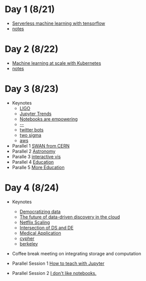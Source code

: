 # Day 1 (8/21)
* [Serverless machine learning with tensorflow](https://conferences.oreilly.com/jupyter/jup-ny/public/schedule/detail/68192)
* [notes](https://github.com/UVA-DSI/conferences/blob/master/JupyterCon18/training/ServerlessMachineLearningWithTensorFlow.md)

# Day 2 (8/22)
* [Machine learning at scale with Kubernetes](https://conferences.oreilly.com/jupyter/jup-ny/public/schedule/detail/69752)
* [notes](https://github.com/UVA-DSI/conferences/blob/master/JupyterCon18/training/MachineLearningAtScaleWithKubernetes.md)

# Day 3 (8/23)
* Keynotes
  * [LIGO](https://github.com/UVA-DSI/conferences/blob/master/JupyterCon18/talks/Allthecoolkidsaredoingit%3Bmaybeweshouldtoo%3FJupyter%2Cgravitationalwaves%2CandtheLIGOandVirgoScientificCollaborations.md)
  * [Jupyter Trends](https://github.com/UVA-DSI/conferences/blob/master/JupyterCon18/talks/JupyterTrendsIn2018.md)
  * [Notebooks are empowering](https://github.com/UVA-DSI/conferences/blob/master/JupyterCon18/talks/Sustainingwonder:Jupyterandtheknowledgecommons.md)
  * [--](https://github.com/UVA-DSI/conferences/blob/master/JupyterCon18/talks/Jupyterintheenterprise.md)
  * [twitter bots](https://github.com/UVA-DSI/conferences/blob/master/JupyterCon18/talks/Thereporter%E2%80%99snotebook.md)
  * [two sigma](https://github.com/UVA-DSI/conferences/blob/master/JupyterCon18/talks/Whycontributetoopensource%3F.md)
  * [aws](https://github.com/UVA-DSI/conferences/blob/master/JupyterCon18/talks/KeynotebyDanRomualdMbanga.md)
* Parallel 1 [SWAN from CERN](https://github.com/UVA-DSI/conferences/blob/master/JupyterCon18/talks/SWAN:CERN'sJupyter-basedinteractivedataanalysisservice.md)
* Parallel 2 [Astronomy](https://github.com/UVA-DSI/conferences/blob/master/JupyterCon18/talks/%22Ifthedatawillnotcometotheastronomer.%20.%20.%22:JupyterLabandaseachangeinastronomicalanalysis.md)
* Paralle 3 [interactive vis](https://github.com/UVA-DSI/conferences/blob/master/JupyterCon18/talks/VisualizingmachinelearningmodelsintheJupyterNotebook(sponsoredbyBloombergLP).md)
* Parallel 4 [Education](https://github.com/UVA-DSI/conferences/blob/master/JupyterCon18/panel/ThefutureofJupyterineducation.md)
* Paralle 5 [More Education](https://github.com/UVA-DSI/conferences/blob/master/JupyterCon18/talks/Learnbydoing:Usingdata-drivenstoriesandvisualizationsinthe(highschoolandcollege)classroom.md)

# Day 4 (8/24)
* Keynotes
  * [Democratizing data](https://github.com/UVA-DSI/conferences/blob/master/JupyterCon18/talks/Democratizingdata.md)
  * [The future of data-driven discovery in the cloud](https://github.com/UVA-DSI/conferences/blob/master/JupyterCon18/talks/Thefutureofdata-drivendiscoveryinthecloud.md)
  * [Netflix Scaling](https://github.com/UVA-DSI/conferences/blob/master/JupyterCon18/talks/Beyondinteractive:calingimpactwithnotebooksatNetflix.md)
  * [Intersection of DS and DE](https://github.com/UVA-DSI/conferences/blob/master/JupyterCon18/talks/Jupyternotebooksandtheintersectionofdatascienceanddataengineering.md)
  * [Medical Application](https://github.com/UVA-DSI/conferences/blob/master/JupyterCon18/talks/Diseasepredictionusingtheworld'slargestclinicallabdataset(sponsoredbyAmazonWebServices).md)
  * [cypher](https://github.com/UVA-DSI/conferences/blob/master/JupyterCon18/talks/Datascienceasacatalystforscientificdiscovery.md)
  * [berkeley](https://github.com/UVA-DSI/conferences/blob/master/JupyterCon18/talks/Seachange:WhathappenswhenJupyterbecomespervasiveatauniversity%3F.md)
* Coffee break meeting on integrating storage and computation

* Parallel Session 1 [How to teach with Jupyter](https://github.com/UVA-DSI/conferences/blob/master/JupyterCon18/talks/DatascienceinUSandCanadianhighereducation.md)
* Parallel Session 2 [I don't like notebooks.](https://github.com/UVA-DSI/conferences/blob/master/JupyterCon18/talks/Idon'tlikenotebooks.md)
